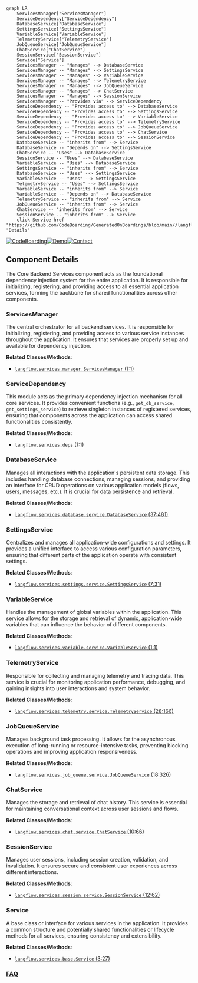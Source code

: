```mermaid
graph LR
    ServicesManager["ServicesManager"]
    ServiceDependency["ServiceDependency"]
    DatabaseService["DatabaseService"]
    SettingsService["SettingsService"]
    VariableService["VariableService"]
    TelemetryService["TelemetryService"]
    JobQueueService["JobQueueService"]
    ChatService["ChatService"]
    SessionService["SessionService"]
    Service["Service"]
    ServicesManager -- "Manages" --> DatabaseService
    ServicesManager -- "Manages" --> SettingsService
    ServicesManager -- "Manages" --> VariableService
    ServicesManager -- "Manages" --> TelemetryService
    ServicesManager -- "Manages" --> JobQueueService
    ServicesManager -- "Manages" --> ChatService
    ServicesManager -- "Manages" --> SessionService
    ServicesManager -- "Provides via" --> ServiceDependency
    ServiceDependency -- "Provides access to" --> DatabaseService
    ServiceDependency -- "Provides access to" --> SettingsService
    ServiceDependency -- "Provides access to" --> VariableService
    ServiceDependency -- "Provides access to" --> TelemetryService
    ServiceDependency -- "Provides access to" --> JobQueueService
    ServiceDependency -- "Provides access to" --> ChatService
    ServiceDependency -- "Provides access to" --> SessionService
    DatabaseService -- "inherits from" --> Service
    DatabaseService -- "Depends on" --> SettingsService
    ChatService -- "Uses" --> DatabaseService
    SessionService -- "Uses" --> DatabaseService
    VariableService -- "Uses" --> DatabaseService
    SettingsService -- "inherits from" --> Service
    DatabaseService -- "Uses" --> SettingsService
    VariableService -- "Uses" --> SettingsService
    TelemetryService -- "Uses" --> SettingsService
    VariableService -- "inherits from" --> Service
    VariableService -- "Depends on" --> DatabaseService
    TelemetryService -- "inherits from" --> Service
    JobQueueService -- "inherits from" --> Service
    ChatService -- "inherits from" --> Service
    SessionService -- "inherits from" --> Service
    click Service href "https://github.com/CodeBoarding/GeneratedOnBoardings/blob/main//langflow/Service.md" "Details"
```
[![CodeBoarding](https://img.shields.io/badge/Generated%20by-CodeBoarding-9cf?style=flat-square)](https://github.com/CodeBoarding/GeneratedOnBoardings)[![Demo](https://img.shields.io/badge/Try%20our-Demo-blue?style=flat-square)](https://www.codeboarding.org/demo)[![Contact](https://img.shields.io/badge/Contact%20us%20-%20contact@codeboarding.org-lightgrey?style=flat-square)](mailto:contact@codeboarding.org)

## Component Details

The Core Backend Services component acts as the foundational dependency injection system for the entire application. It is responsible for initializing, registering, and providing access to all essential application services, forming the backbone for shared functionalities across other components.

### ServicesManager
The central orchestrator for all backend services. It is responsible for initializing, registering, and providing access to various service instances throughout the application. It ensures that services are properly set up and available for dependency injection.


**Related Classes/Methods**:

- <a href="https://github.com/langflow-ai/langflow/blob/master/src/backend/base/langflow/services/manager.py#L1-L1" target="_blank" rel="noopener noreferrer">`langflow.services.manager.ServicesManager` (1:1)</a>


### ServiceDependency
This module acts as the primary dependency injection mechanism for all core services. It provides convenient functions (e.g., `get_db_service`, `get_settings_service`) to retrieve singleton instances of registered services, ensuring that components across the application can access shared functionalities consistently.


**Related Classes/Methods**:

- <a href="https://github.com/langflow-ai/langflow/blob/master/src/backend/base/langflow/services/deps.py#L1-L1" target="_blank" rel="noopener noreferrer">`langflow.services.deps` (1:1)</a>


### DatabaseService
Manages all interactions with the application's persistent data storage. This includes handling database connections, managing sessions, and providing an interface for CRUD operations on various application models (flows, users, messages, etc.). It is crucial for data persistence and retrieval.


**Related Classes/Methods**:

- <a href="https://github.com/langflow-ai/langflow/blob/master/src/backend/base/langflow/services/database/service.py#L37-L481" target="_blank" rel="noopener noreferrer">`langflow.services.database.service.DatabaseService` (37:481)</a>


### SettingsService
Centralizes and manages all application-wide configurations and settings. It provides a unified interface to access various configuration parameters, ensuring that different parts of the application operate with consistent settings.


**Related Classes/Methods**:

- <a href="https://github.com/langflow-ai/langflow/blob/master/src/backend/base/langflow/services/settings/service.py#L7-L31" target="_blank" rel="noopener noreferrer">`langflow.services.settings.service.SettingsService` (7:31)</a>


### VariableService
Handles the management of global variables within the application. This service allows for the storage and retrieval of dynamic, application-wide variables that can influence the behavior of different components.


**Related Classes/Methods**:

- <a href="https://github.com/langflow-ai/langflow/blob/master/src/backend/base/langflow/services/variable/service.py#L1-L1" target="_blank" rel="noopener noreferrer">`langflow.services.variable.service.VariableService` (1:1)</a>


### TelemetryService
Responsible for collecting and managing telemetry and tracing data. This service is crucial for monitoring application performance, debugging, and gaining insights into user interactions and system behavior.


**Related Classes/Methods**:

- <a href="https://github.com/langflow-ai/langflow/blob/master/src/backend/base/langflow/services/telemetry/service.py#L28-L166" target="_blank" rel="noopener noreferrer">`langflow.services.telemetry.service.TelemetryService` (28:166)</a>


### JobQueueService
Manages background task processing. It allows for the asynchronous execution of long-running or resource-intensive tasks, preventing blocking operations and improving application responsiveness.


**Related Classes/Methods**:

- <a href="https://github.com/langflow-ai/langflow/blob/master/src/backend/base/langflow/services/job_queue/service.py#L18-L326" target="_blank" rel="noopener noreferrer">`langflow.services.job_queue.service.JobQueueService` (18:326)</a>


### ChatService
Manages the storage and retrieval of chat history. This service is essential for maintaining conversational context across user sessions and flows.


**Related Classes/Methods**:

- <a href="https://github.com/langflow-ai/langflow/blob/master/src/backend/base/langflow/services/chat/service.py#L10-L66" target="_blank" rel="noopener noreferrer">`langflow.services.chat.service.ChatService` (10:66)</a>


### SessionService
Manages user sessions, including session creation, validation, and invalidation. It ensures secure and consistent user experiences across different interactions.


**Related Classes/Methods**:

- <a href="https://github.com/langflow-ai/langflow/blob/master/src/backend/base/langflow/services/session/service.py#L12-L62" target="_blank" rel="noopener noreferrer">`langflow.services.session.service.SessionService` (12:62)</a>


### Service
A base class or interface for various services in the application. It provides a common structure and potentially shared functionalities or lifecycle methods for all services, ensuring consistency and extensibility.


**Related Classes/Methods**:

- <a href="https://github.com/langflow-ai/langflow/blob/master/src/backend/base/langflow/services/base.py#L3-L27" target="_blank" rel="noopener noreferrer">`langflow.services.base.Service` (3:27)</a>




### [FAQ](https://github.com/CodeBoarding/GeneratedOnBoardings/tree/main?tab=readme-ov-file#faq)